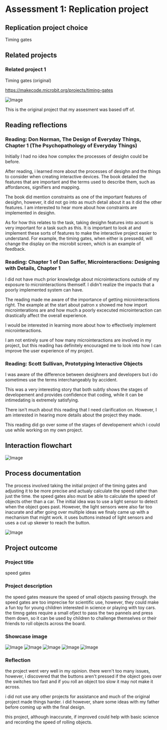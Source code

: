 # Assessment 1: Replication project

## Replication project choice ##
Timing gates

## Related projects ##

### Related project 1 ###
Timing gates (original)

https://makecode.microbit.org/projects/timing-gates

![Image](sensor2.jpg)

This is the original project that my assesment was based off of.

## Reading reflections ##

### Reading: Don Norman, The Design of Everyday Things, Chapter 1 (The Psychopathology of Everyday Things) ###

Initially I had no idea how complex the processes of desighn could be before.

After reading, i learned more about the processes of desighn and the things to consider when creating interactive devices. The book detailed the features that are important and the terms used to describe them, such as affordances, signifiers and mapping.

The book did mention constraints as one of the important features of desighn, however, it did not go into as much detail about it as it did the other features. I am interested to hear more about how constraints are implemented in desighn.

As for how this relates to the task, taking desighn features into acount is very important for a task such as this. It is important to look at and implement these sorts of features to make the interactive project easier to understand. For example, the timing gates, when either is pressedd, will change the display on the microbit screen, which is an example of feedback.

### Reading: Chapter 1 of Dan Saffer, Microinteractions: Designing with Details, Chapter 1 ###

I did not have much prior knowledge about microinteractions outside of my exposure to microinteractions themself. I didn't realize the impacts that a poorly implemented system can have.

The reading made me aware of the importance of getting microinteractions right. The example at the start about patron x showed me how import microinterations are and how much a poorly excecuted microinteraction can drastically affect the overall experience.

I would be interested in learning more about how to effectively implement microinteractions.

I am not entirely sure of how many microinteractions are involved in my project, but this reading has definitely encouraged me to look into how I can improve the user experience of my project.

### Reading: Scott Sullivan, Prototyping Interactive Objects ###

I was aware of the difference between desighners and developers but i do sometimes use the terms interchangeably by accident.

This was a very interesting story that both subtly shows the stages of developement and provides confidence that coding, while it can be intimedating is extremely satisfying.

There isn't much about this reading that I need clarification on. However, I am interested in hearing more details about the project they made.

This reading did go over some of the stages of developement which i could use while working on my own project.


## Interaction flowchart ##

![Image](notes1.jpg)

## Process documentation

The process involved taking the initial project of the timing gates and adjusting it to be more precise and actualy calculate the speed rather than just the time. the speed gates also must be able to calculate the speed of objects other than a car. The initial idea was to use a light sensor to detect when the object goes past. However, the light sensors were also far too inacurate and after going over multiple ideas we finaly came up with a mechanism that might work. it uses buttons instead of light sensors and uses a cut up skewer to reach the button.

![Image](code.PNG)

## Project outcome ##

### Project title ###
speed gates
### Project description ###

the speed gates measure the speed of small objects passing through. the speed gates are too imprecise for scientific use, however, they could make a fun toy for young children interested in science or playing with toy cars. the timng gates require a small ofject to pass the two pannels and press them down, so it can be used by children to challenge themselves or their friends to roll objects across the board.

### Showcase image ###

![Image](image1.jpg)
![Image](image2.jpg)
![Image](image3.jpg)
![Image](image4.jpg)
![Image](image5.jpg)

### Reflection ###

the project went very well in my opinion. there wern't too many issues, however, i discovered that the buttons aren't pressed if the object goes over the switches too fast and if you roll an object too slow it may not make it across.

i did not use any other projects for assistance and much of the original project made things harder. i did however, share some ideas with my father before coming up with the final design.

this project, although inaccurate, if improved could help with basic science and recording the speed of rolling objects.
